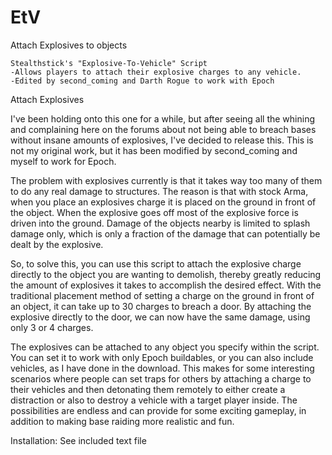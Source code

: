 # EtV
Attach Explosives to objects

	Stealthstick's "Explosive-To-Vehicle" Script
	-Allows players to attach their explosive charges to any vehicle.
	-Edited by second_coming and Darth Rogue to work with Epoch

Attach Explosives

I've been holding onto this one for a while, but after seeing all the whining and complaining here on the forums about not being able to breach bases without insane amounts of explosives, I've decided to release this.  This is not my original work, but it has been modified by second_coming and myself to work for Epoch.  

The problem with explosives currently is that it takes way too many of them to do any real damage to structures.  The reason is that with stock Arma, when you place an explosives charge it is placed on the ground in front of the object.  When the explosive goes off most of the explosive force is driven into the ground.  Damage of the objects nearby is limited to splash damage only, which is only a fraction of the damage that can potentially be dealt by the explosive.  

So, to solve this, you can use this script to attach the explosive charge directly to the object you are wanting to demolish, thereby greatly reducing the amount of explosives it takes to accomplish the desired effect.  With the traditional placement method of setting a charge on the ground in front of an object, it can take up to 30 charges to breach a door.   By attaching the explosive directly to the door, we can now have the same damage, using only 3 or 4 charges.

The explosives can be attached to any object you specify within the script.  You can set it to work with only Epoch buildables, or you can also include vehicles, as I have done in the download.  This makes for some interesting scenarios where people can set traps for others by attaching a charge to their vehicles and then detonating them remotely to either create a distraction or also to destroy a vehicle with a target player inside.  The possibilities are endless and can provide for some exciting gameplay, in addition to making base raiding more realistic and fun.



Installation:  See included text file


